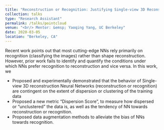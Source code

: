 ```yaml
---
title: "Reconstruction or Recognition: Justifying Single-view 3D Reconstruction Networks"
collection: talks
type: "Research Assistant"
permalink: /talks/pointcloud
venue: "<br/> Mentor: &emsp; Yaoqing Yang, UC Berkeley"
date: 2020-03-05
location: "Berkeley, CA"
---
```


Recent work points out that most cutting-edge NNs rely primarily on recognition (classifying the images) rather than shape reconstruction. However, prior work fails to identify and quantify the conditions under which NNs prefer recognition to reconstruction and vice versa. In this work, we

* Proposed and experimentally demonstrated that the behavior of Single-view 3D reconstruction Neural Networks (reconstruction or recognition) are contingent on the extent of dispersion or clustering of the training data
* Proposed a new metric “Dispersion Score”, to measure how dispersed or “unclustered” the data is, as well as the tendency of NN towards reconstruction or recognition.
* Proposed data augmentation methods to alleviate the bias of NNs towards recognition.
  
  
<!--[[PDF]](http://YefanZhou.github.io/files/reconstruction_or_recognition_justifying_single_view_3d_reconstruction_networks.pdf)-->
  
  
  
  
  
<!-- <p float="left">
<img src="http://YefanZhou.github.io/images/eccv_2020_matrix_vis.png" width="350" height="2000" class="center"/>
<img src="http://YefanZhou.github.io/images/eccv_2020_pointcloud_vis.png" width="350" height="2000" class="center"/> 
</p> -->